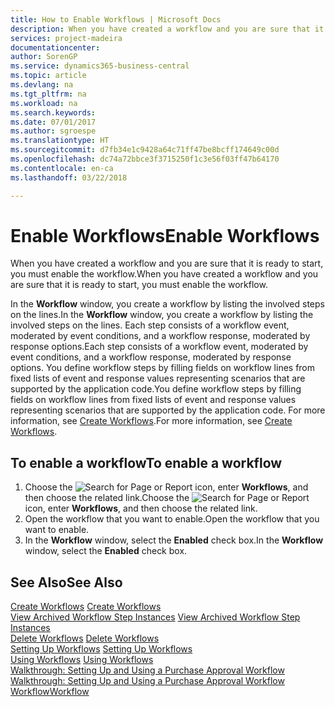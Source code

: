 ```yaml
---
title: How to Enable Workflows | Microsoft Docs
description: When you have created a workflow and you are sure that it is ready to start, you must enable the workflow.
services: project-madeira
documentationcenter: 
author: SorenGP
ms.service: dynamics365-business-central
ms.topic: article
ms.devlang: na
ms.tgt_pltfrm: na
ms.workload: na
ms.search.keywords: 
ms.date: 07/01/2017
ms.author: sgroespe
ms.translationtype: HT
ms.sourcegitcommit: d7fb34e1c9428a64c71ff47be8bcff174649c00d
ms.openlocfilehash: dc74a72bbce3f3715250f1c3e56f03ff47b64170
ms.contentlocale: en-ca
ms.lasthandoff: 03/22/2018

---
```

# <a name="enable-workflows"></a><span data-ttu-id="8904a-103">Enable Workflows</span><span class="sxs-lookup"><span data-stu-id="8904a-103">Enable Workflows</span></span>
<span data-ttu-id="8904a-104">When you have created a workflow and you are sure that it is ready to start, you must enable the workflow.</span><span class="sxs-lookup"><span data-stu-id="8904a-104">When you have created a workflow and you are sure that it is ready to start, you must enable the workflow.</span></span>  

 <span data-ttu-id="8904a-105">In the **Workflow** window, you create a workflow by listing the involved steps on the lines.</span><span class="sxs-lookup"><span data-stu-id="8904a-105">In the **Workflow** window, you create a workflow by listing the involved steps on the lines.</span></span> <span data-ttu-id="8904a-106">Each step consists of a workflow event, moderated by event conditions, and a workflow response, moderated by response options.</span><span class="sxs-lookup"><span data-stu-id="8904a-106">Each step consists of a workflow event, moderated by event conditions, and a workflow response, moderated by response options.</span></span> <span data-ttu-id="8904a-107">You define workflow steps by filling fields on workflow lines from fixed lists of event and response values representing scenarios that are supported by the application code.</span><span class="sxs-lookup"><span data-stu-id="8904a-107">You define workflow steps by filling fields on workflow lines from fixed lists of event and response values representing scenarios that are supported by the application code.</span></span> <span data-ttu-id="8904a-108">For more information, see [Create Workflows](across-how-to-create-workflows.md).</span><span class="sxs-lookup"><span data-stu-id="8904a-108">For more information, see [Create Workflows](across-how-to-create-workflows.md).</span></span>  

## <a name="to-enable-a-workflow"></a><span data-ttu-id="8904a-109">To enable a workflow</span><span class="sxs-lookup"><span data-stu-id="8904a-109">To enable a workflow</span></span>  
1.  <span data-ttu-id="8904a-110">Choose the ![Search for Page or Report](media/ui-search/search_small.png "Search for Page or Report icon") icon, enter **Workflows**, and then choose the related link.</span><span class="sxs-lookup"><span data-stu-id="8904a-110">Choose the ![Search for Page or Report](media/ui-search/search_small.png "Search for Page or Report icon") icon, enter **Workflows**, and then choose the related link.</span></span>  
2.  <span data-ttu-id="8904a-111">Open the workflow that you want to enable.</span><span class="sxs-lookup"><span data-stu-id="8904a-111">Open the workflow that you want to enable.</span></span>  
3.  <span data-ttu-id="8904a-112">In the **Workflow** window, select the **Enabled** check box.</span><span class="sxs-lookup"><span data-stu-id="8904a-112">In the **Workflow** window, select the **Enabled** check box.</span></span>  

## <a name="see-also"></a><span data-ttu-id="8904a-113">See Also</span><span class="sxs-lookup"><span data-stu-id="8904a-113">See Also</span></span>  
 <span data-ttu-id="8904a-114">[Create Workflows](across-how-to-create-workflows.md) </span><span class="sxs-lookup"><span data-stu-id="8904a-114">[Create Workflows](across-how-to-create-workflows.md) </span></span>  
 <span data-ttu-id="8904a-115">[View Archived Workflow Step Instances](across-how-to-view-archived-workflow-step-instances.md) </span><span class="sxs-lookup"><span data-stu-id="8904a-115">[View Archived Workflow Step Instances](across-how-to-view-archived-workflow-step-instances.md) </span></span>  
 <span data-ttu-id="8904a-116">[Delete Workflows](across-how-to-delete-workflows.md) </span><span class="sxs-lookup"><span data-stu-id="8904a-116">[Delete Workflows](across-how-to-delete-workflows.md) </span></span>  
 <span data-ttu-id="8904a-117">[Setting Up Workflows](across-set-up-workflows.md) </span><span class="sxs-lookup"><span data-stu-id="8904a-117">[Setting Up Workflows](across-set-up-workflows.md) </span></span>  
 <span data-ttu-id="8904a-118">[Using Workflows](across-use-workflows.md) </span><span class="sxs-lookup"><span data-stu-id="8904a-118">[Using Workflows](across-use-workflows.md) </span></span>  
 <span data-ttu-id="8904a-119">[Walkthrough: Setting Up and Using a Purchase Approval Workflow](walkthrough-setting-up-and-using-a-purchase-approval-workflow.md) </span><span class="sxs-lookup"><span data-stu-id="8904a-119">[Walkthrough: Setting Up and Using a Purchase Approval Workflow](walkthrough-setting-up-and-using-a-purchase-approval-workflow.md) </span></span>  
 [<span data-ttu-id="8904a-120">Workflow</span><span class="sxs-lookup"><span data-stu-id="8904a-120">Workflow</span></span>](across-workflow.md)   

